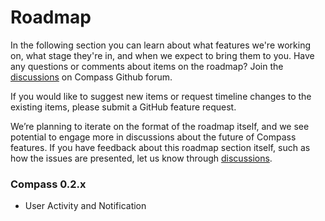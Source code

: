 # Roadmap

In the following section you can learn about what features we're working on, what stage they're in, and when we expect to bring them to you. Have any questions or comments about items on the roadmap? Join the [discussions](https://github.com/raystack/compass/core/discussions) on Compass Github forum.

If you would like to suggest new items or request timeline changes to the existing items, please submit a GitHub feature request.

We’re planning to iterate on the format of the roadmap itself, and we see potential to engage more in discussions about the future of Compass features. If you have feedback about this roadmap section itself, such as how the issues are presented, let us know through [discussions](https://github.com/raystack/compass/core/discussions).

### Compass 0.2.x

- User Activity and Notification

